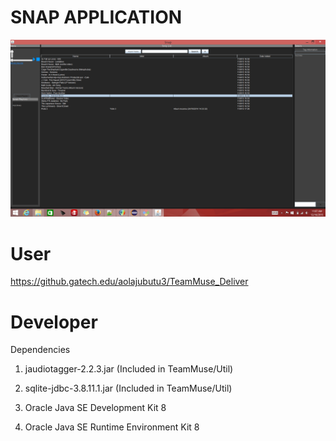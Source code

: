 SNAP APPLICATION 
================
![Alt text](/doc/Screenshot.png?raw=true "OH SNAP")

User
====
https://github.gatech.edu/aolajubutu3/TeamMuse_Deliver

Developer
=========
Dependencies

1) jaudiotagger-2.2.3.jar (Included in TeamMuse/Util)

2) sqlite-jdbc-3.8.11.1.jar (Included in TeamMuse/Util)

3) Oracle Java SE Development Kit 8

4) Oracle Java SE Runtime Environment Kit 8



